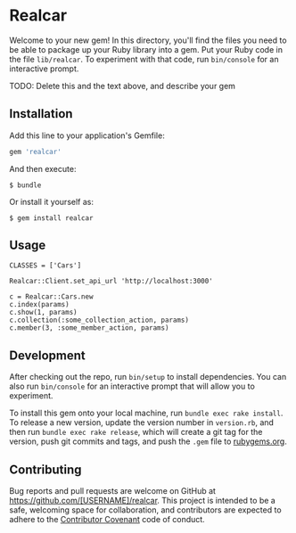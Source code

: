 # Realcar

Welcome to your new gem! In this directory, you'll find the files you need to be able to package up your Ruby library into a gem. Put your Ruby code in the file `lib/realcar`. To experiment with that code, run `bin/console` for an interactive prompt.

TODO: Delete this and the text above, and describe your gem

## Installation

Add this line to your application's Gemfile:

```ruby
gem 'realcar'
```

And then execute:

    $ bundle

Or install it yourself as:

    $ gem install realcar

## Usage

    CLASSES = ['Cars']

    Realcar::Client.set_api_url 'http://localhost:3000'

    c = Realcar::Cars.new
    c.index(params)
    c.show(1, params)
    c.collection(:some_collection_action, params)
    c.member(3, :some_member_action, params)

## Development

After checking out the repo, run `bin/setup` to install dependencies. You can also run `bin/console` for an interactive prompt that will allow you to experiment.

To install this gem onto your local machine, run `bundle exec rake install`. To release a new version, update the version number in `version.rb`, and then run `bundle exec rake release`, which will create a git tag for the version, push git commits and tags, and push the `.gem` file to [rubygems.org](https://rubygems.org).

## Contributing

Bug reports and pull requests are welcome on GitHub at https://github.com/[USERNAME]/realcar. This project is intended to be a safe, welcoming space for collaboration, and contributors are expected to adhere to the [Contributor Covenant](http://contributor-covenant.org) code of conduct.

